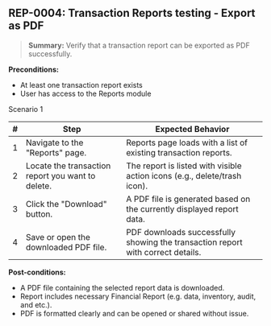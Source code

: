 ## **REP-0004:** Transaction Reports testing - Export as PDF  

> **Summary:** Verify that a transaction report can be exported as PDF successfully.  <br>

**Preconditions:**

 - At least one transaction report exists
 - User has access to the Reports module   

Scenario 1 

 | \# | Step | Expected Behavior | 
 |----|------|-------------------| 
 |  1 | Navigate to the "Reports" page.                     | Reports page loads with a list of existing transaction reports. |
 |  2 | Locate the transaction report you want to delete.   | The report is listed with visible action icons (e.g., delete/trash icon). |  
 |  3 | Click the "Download" button.                        | A PDF file is generated based on the currently displayed report data. | 
 |  4 | Save or open the downloaded PDF file.               | PDF downloads successfully showing the transaction report with correct details. |  

**Post-conditions:**  

 - A PDF file containing the selected report data is downloaded.  
 - Report includes necessary Financial Report (e.g. data, inventory, audit, and etc.).
 - PDF is formatted clearly and can be opened or shared without issue.  
